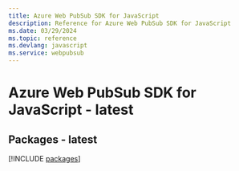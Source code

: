 ```yaml
---
title: Azure Web PubSub SDK for JavaScript
description: Reference for Azure Web PubSub SDK for JavaScript
ms.date: 03/29/2024
ms.topic: reference
ms.devlang: javascript
ms.service: webpubsub
---
```

# Azure Web PubSub SDK for JavaScript - latest
## Packages - latest
[!INCLUDE [packages](web-pubsub-index.md)]